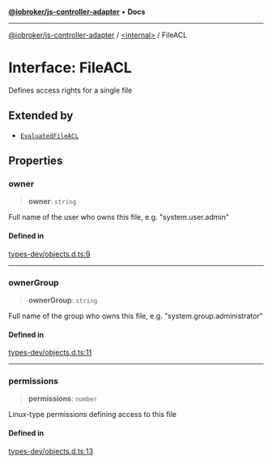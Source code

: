 [**@iobroker/js-controller-adapter**](../../README.md) • **Docs**

***

[@iobroker/js-controller-adapter](../../globals.md) / [\<internal\>](../README.md) / FileACL

# Interface: FileACL

Defines access rights for a single file

## Extended by

- [`EvaluatedFileACL`](EvaluatedFileACL.md)

## Properties

### owner

> **owner**: `string`

Full name of the user who owns this file, e.g. "system.user.admin"

#### Defined in

[types-dev/objects.d.ts:9](https://github.com/ioBroker/ioBroker.js-controller/blob/6e6387bb66b8177b201746ee5d7461396c3654ed/packages/types-dev/objects.d.ts#L9)

***

### ownerGroup

> **ownerGroup**: `string`

Full name of the group who owns this file, e.g. "system.group.administrator"

#### Defined in

[types-dev/objects.d.ts:11](https://github.com/ioBroker/ioBroker.js-controller/blob/6e6387bb66b8177b201746ee5d7461396c3654ed/packages/types-dev/objects.d.ts#L11)

***

### permissions

> **permissions**: `number`

Linux-type permissions defining access to this file

#### Defined in

[types-dev/objects.d.ts:13](https://github.com/ioBroker/ioBroker.js-controller/blob/6e6387bb66b8177b201746ee5d7461396c3654ed/packages/types-dev/objects.d.ts#L13)
